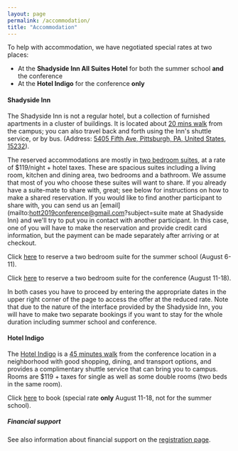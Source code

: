 ```yaml
---
layout: page
permalink: /accommodation/
title: "Accommodation"
---
```


To help with accommodation, we have negotiated special rates at two places:
* At the **Shadyside Inn All Suites Hotel** for both the summer school **and**
  the conference
* At the **Hotel Indigo** for the conference **only**

#### Shadyside Inn

The Shadyside Inn is not a regular hotel,
but a collection of furnished apartments in a cluster of buildings.  It is
located about [20 mins walk](/images/walking-ssi.jpg) from the campus; you can
also travel back and forth using the Inn's shuttle service, or by bus. (Address:
[5405 Fifth Ave, Pittsburgh, PA, United States,
15232](https://maps.google.com/?q=5405+Fifth+Ave,+Pittsburgh,+PA,+United+States,+15232)).

The reserved accommodations are mostly in [two bedroom
suites](http://www.shadysideinn.com/hotel-suites/two-bedroom-suite/), at a rate
of $119/night + hotel taxes. These are spacious suites including a living room,
kitchen and dining area, two bedrooms and a bathroom. We assume that most of you
who choose these suites will want to share. If you already have a suite-mate to
share with, great; see below for instructions on how to make a shared
reservation. If you would like to find another participant to share with, you
can send us an 
[email](mailto:hott2019conference@gmail.com?subject=suite mate at Shadyside Inn) 
and we'll try to put
you in contact with another participant. In this case, one of you will have to
make the reservation and provide credit card information, but the payment can be
made separately after arriving or at checkout.
 
<!-- In addition, a limited number of studio suites are available for the 
conference (not the summer school) for $99/night + 
hotel taxes. First come, first served. -->

Click [here](http://www.shadysideinn.com/pro/cmu-philosophy-hott-summer-school/) 
to reserve a two bedroom suite for the summer school (August 6-11).

Click [here](http://www.shadysideinn.com/pro/cmu-international-conference-hott/)
to reserve a two bedroom suite for the conference (August 11-18).

In both cases you have to proceed by entering the appropriate dates in the upper
right corner of the page to access the offer at the reduced rate.
Note that due to the nature of the interface provided by the Shadyside Inn, you
will have to make two separate bookings if you want to stay for the whole
duration including summer school and conference.

#### Hotel Indigo

The [Hotel Indigo](https://www.indigopgh.com/) is a [45 minutes
walk](https://goo.gl/maps/zXnqpHVLuRQ2) from the conference location in a
neighborhood with good shopping, dining, and transport options, and provides a
complimentary shuttle service that can bring you to campus. Rooms are $119 +
taxes for single as well as some double rooms (two beds in the same room).

Click [here](https://www.hotelindigo.com/redirect?path=asearch&brandCode=IN&localeCode=en&regionCode=1&hotelCode=PITHB&checkInDate=11&checkInMonthYear=072019&checkOutDate=18&checkOutMonthYear=072019&rateCode=6CBARC&_PMID=99801505&GPC=HOT&cn=no&viewfullsite=true) to book (special rate **only**    August 11-18, not for the summer school).

##### Financial support

See also information about financial support on the [registration
page](https://hott.github.io/HoTT-2019/registration/).
